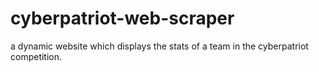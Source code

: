 # cyberpatriot-web-scraper
a dynamic website which displays the stats of a team in the cyberpatriot competition.
